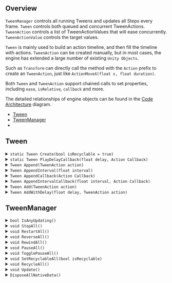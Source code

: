 ## Overview

`TweenManager` controls all running Tweens and updates all Steps every frame. `Tween` controls both queued and concurrent TweenActions. `TweenAction` controls a list of TweenActionValues that will ease concurrently. `TweenActionValue` controls the target values. 

`Tween` is mainly used to build an action timeline, and then fill the timeline with actions. `TweenAction` can be created manually, but in most cases, the engine has extended a large number of existing `Unity Objects`.

Such as `Transform` can directly call the method with the `Action` prefix to create an `TweenAction`, just like `ActionMoveX(float x, float duration)`.

Both `Tween` and `TweenAction` support chained calls to set properties, including `ease`, `isRelative`, `callback` and more.

The detailed relationships of engine objects  can be found in the [Code Architecture](./CodeArchitecture.png) diagram.

* [Tween](#tween)
* [TweenManager](#tweenmanager)
* 


## Tween

<details>
  <summary>
    <code>static Tween Create(bool isRecyclable = true)</code>
  </summary>
  
  >Creates a Tween.
  >
  >If [isRecyclable] is [true] then the Tween will be auto recycled when it is completed — so don't hold a Tween and always create a new one.
  >
  >If [isRecyclable] is [false] then the Tween needs to be recycled manually by [SetRecyclable] — so the Tween can be [Restart] or [Rewind].
  
  ```C#
  // auto recycle
  var tween = Tween.Create();
  // manual recycle
  var tween = Tween.Create(false);
  // recycle tween
  tween.SetRecyclable(true);
  ```
</details>

<details>
  <summary>
    <code>static Tween PlayDelayCallback(float delay, Action Callback)</code>
  </summary>
  
  >Plays the callback with delay time.
  
  ```C#
  Tween.PlayDelayCallback(1.0f, () => tween.Reverse());
  ```
</details>

<details>
  <summary>
    <code>Tween Append(TweenAction action)</code>
  </summary>
  
  >Appends the TweenAction to the queue.
  
  ```C#
  Tween.Create()             
       .Append(transform.ActionMoveY(1.0f, 0.6f))
       .Append(transform.ActionMoveY(0.5f, 1.2f))
       .Play();
  ```  
</details>

<details>
  <summary>
    <code>Tween AppendInterval(float interval)</code>
  </summary>
  
  >Appends the interval time to the queue.
  
  ```C#
  Tween.Create()
       .AppendInterval(0.8f)
       .Append(transform.ActionMoveY(1.0f, 0.6f))
       .AppendInterval(1.5f)
       .Append(transform.ActionMoveY(0.5f, 1.2f))
       .Play();
  ```    
</details>

<details>
  <summary>
    <code>Tween AppendCallback(Action Callback)</code>
  </summary>
  
  >Appends the callback to the queue.
  
  ```C#
  Tween.Create()
       .AppendInterval(0.8f)
       .AppendCallback(() => tween.Stop())
       .AppendInterval(1.5f)
       .AppendCallback(() => tween.SetRecyclable(true))
       .Play();
  ```     
</details>

<details>
  <summary>
    <code>Tween AppendIntervalCallback(float interval, Action Callback)</code>
  </summary>
  
  >Appends the interval time with callback to the queue.
  
  ```C#
  Tween.Create()
       .AppendIntervalCallback(0.7f, () => tween.Rewind().SetRecyclable(true))
       .Play();
  ```    
</details>

<details>
  <summary>
    <code>Tween Add(TweenAction action)</code>
  </summary>
  
  >Adds the TweenAction to the concurrent array.
  
  ```C#
  Tween.Create()
       .Add(transform.ActionRotateY(410f, 2.0f))
       .Add(transform.ActionScale  (0.5f, 2.0f))
       .Play();
  ```   
</details>

<details>
  <summary>
    <code>Tween AddWithDelay(float delay, TweenAction action)</code>
  </summary>
  
  >Adds the TweenAction with delay time to the concurrent array.
  
  ```C#
  Tween.Create()
       .AddWithDelay(0.0f, transform0.ActionMoveY(10.0f, 3.0f))
       .AddWithDelay(0.2f, transform1.ActionMoveY(20.0f, 3.0f))  
       .AddWithDelay(0.4f, transform2.ActionMoveY(30.0f, 3.0f))
       .Play();
  ```     
</details>

## TweenManager

<details>
  <summary>
    <code>bool IsAnyUpdating()</code>
  </summary>
  
  >Is there any Tween updating?
</details>

<details>
  <summary>
    <code>void StopAll()</code>
  </summary>

  >Stops all updating Tweens Playing or Rewinding.
  >
  >If the Tween is recyclable then it will be recycled on completion.
</details>

<details>
  <summary>
    <code>void RestartAll()</code>
  </summary>

  >Restarts all updating Tweens Playing or Rewinding.
</details>

<details>
  <summary>
    <code>void ReverseAll()</code>
  </summary>

  >Reverses all updating Tweens Playing or Rewinding.
</details>

<details>
  <summary>
    <code>void RewindAll()</code>
  </summary>

  >Rewinds all updating Tweens Playing or Rewinding.
</details>

<details>
  <summary>
    <code>void PauseAll()</code>
  </summary>

  >Pauses or resumes all updating Tweens Playing or Rewinding.
</details>

<details>
  <summary>
    <code>void TogglePauseAll()</code>
  </summary>

  >Toggles all updating Tweens state between Playing or Rewinding and Paused.
</details>


<details>
  <summary>
    <code>void SetRecyclableAll(bool isRecyclable)</code>
  </summary>

  >Sets all updating Tweens to recyclable.
</details>

<details>
  <summary>
    <code>void RecycleAll()</code>
  </summary>

  >Stops all updating Tweens and Recycles all unrecycled Tweens.
</details>

<details>
  <summary>
    <code>void Update()</code>
  </summary>

  >Updates all Tweens, called every frame.
</details>

<details>
  <summary>
    <code>DisposeAllNativeData()</code>
  </summary>

  >Disposes all native data with [Allocator.Persistent], called when [ApplicationQuit]. 
  >
  >If not dispose the native data, calling the [Finalize] of [DisposeSentinel] by GC, will cause an editor error when app quit.
</details>

